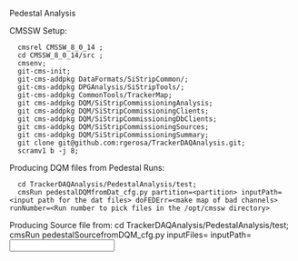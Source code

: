 Pedestal Analysis

CMSSW Setup:

      cmsrel CMSSW_8_0_14 ;
      cd CMSSW_8_0_14/src ;
      cmsenv;
      git-cms-init;
      git-cms-addpkg DataFormats/SiStripCommon/;
      git-cms-addpkg DPGAnalysis/SiStripTools/;
      git-cms-addpkg CommonTools/TrackerMap;
      git cms-addpkg DQM/SiStripCommissioningAnalysis;
      git cms-addpkg DQM/SiStripCommissioningClients;
      git cms-addpkg DQM/SiStripCommissioningDbClients;
      git cms-addpkg DQM/SiStripCommissioningSources;	 
      git cms-addpkg DQM/SiStripCommissioningSummary;
      git clone git@github.com:rgerosa/TrackerDAQAnalysis.git;
      scramv1 b -j 8;

Producing DQM files from Pedestal Runs:

      cd TrackerDAQAnalysis/PedestalAnalysis/test;
      cmsRun pedestalDQMfromDat_cfg.py partition=<partition> inputPath=<input path for the dat files> doFEDErr=<make map of bad channels> runNumber=<Run number to pick files in the /opt/cmssw directory>


Producing Source file from:
      cd TrackerDAQAnalysis/PedestalAnalysis/test;
      cmsRun pedestalSourcefromDQM_cfg.py inputFiles=<list of files> inputPath=<input directory> 	  